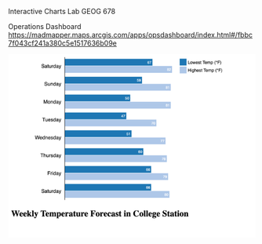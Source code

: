 Interactive Charts Lab
GEOG 678

Operations Dashboard
https://madmapper.maps.arcgis.com/apps/opsdashboard/index.html#/fbbc7f043cf241a380c5e1517636b09e

![Screenshot 1](https://github.com/admptmn/GEOG-678/blob/master/Lab%207/D3.js/D3%20Screenshot.png)
